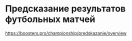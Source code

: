 # Предсказание результатов футбольных матчей
https://boosters.pro/championship/predskazanie/overview
